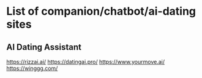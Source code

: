 # List of companion/chatbot/ai-dating sites

## AI Dating Assistant
https://rizzai.ai/
https://datingai.pro/
https://www.yourmove.ai/
https://winggg.com/
